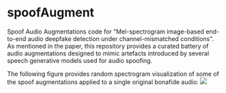 # spoofAugment

Spoof Audio Augmentations code for "Mel-spectrogram image-based end-to-end audio deepfake detection under channel-mismatched conditions". 
As mentioned in the paper, this repository provides a curated battery of audio augmentations designed to mimic artefacts introduced by several speech generative models used for audio spoofing.

The following figure provides random spectrogram visualization of some of the spoof augmentations applied to a single original bonafide audio: ![](/examples/Spoof_Augmentations.png)
